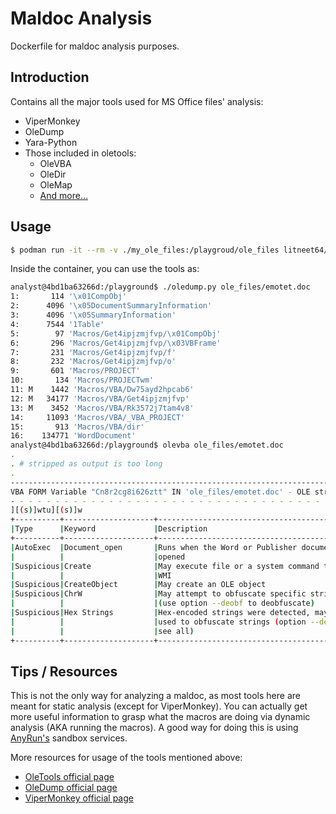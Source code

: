 # Maldoc Analysis
Dockerfile for maldoc analysis purposes.

## Introduction
Contains all the major tools used for MS Office files' analysis:

* ViperMonkey
* OleDump
* Yara-Python
* Those included in oletools:
  * OleVBA
  * OleDir
  * OleMap
  * [And more...](https://github.com/decalage2/oletools/wiki#tools-in-python-oletools)

## Usage
```bash
$ podman run -it --rm -v ./my_ole_files:/playgroud/ole_files litneet64/maldoc-analysis
```

Inside the container, you can use the tools as:
```bash
analyst@4bd1ba63266d:/playground$ ./oledump.py ole_files/emotet.doc
1:       114 '\x01CompObj'
2:      4096 '\x05DocumentSummaryInformation'
3:      4096 '\x05SummaryInformation'
4:      7544 '1Table'
5:        97 'Macros/Get4ipjzmjfvp/\x01CompObj'
6:       296 'Macros/Get4ipjzmjfvp/\x03VBFrame'
7:       231 'Macros/Get4ipjzmjfvp/f'
8:       232 'Macros/Get4ipjzmjfvp/o'
9:       601 'Macros/PROJECT'
10:       134 'Macros/PROJECTwm'
11: M    1442 'Macros/VBA/Dw75ayd2hpcab6'
12: M   34177 'Macros/VBA/Get4ipjzmjfvp'
13: M    3452 'Macros/VBA/Rk3572j7tam4v8'
14:     11093 'Macros/VBA/_VBA_PROJECT'
15:       913 'Macros/VBA/dir'
16:    134771 'WordDocument'
analyst@4bd1ba63266d:/playground$ olevba ole_files/emotet.doc
.
. # stripped as output is too long
.
-------------------------------------------------------------------------------
VBA FORM Variable "Cn8r2cg8i626ztt" IN 'ole_files/emotet.doc' - OLE stream: u'Macros/Get4ipjzmjfvp'
- - - - - - - - - - - - - - - - - - - - - - - - - - - - - - - - - - - - - - -
][(s)]wtu][(s)]w
+----------+--------------------+---------------------------------------------+
|Type      |Keyword             |Description                                  |
+----------+--------------------+---------------------------------------------+
|AutoExec  |Document_open       |Runs when the Word or Publisher document is  |
|          |                    |opened                                       |
|Suspicious|Create              |May execute file or a system command through |
|          |                    |WMI                                          |
|Suspicious|CreateObject        |May create an OLE object                     |
|Suspicious|ChrW                |May attempt to obfuscate specific strings    |
|          |                    |(use option --deobf to deobfuscate)          |
|Suspicious|Hex Strings         |Hex-encoded strings were detected, may be    |
|          |                    |used to obfuscate strings (option --decode to|
|          |                    |see all)                                     |
+----------+--------------------+---------------------------------------------+
```

## Tips / Resources
This is not the only way for analyzing a maldoc, as most tools here are meant for static analysis (except for ViperMonkey). You can actually get more useful information to grasp what the macros are doing via dynamic analysis (AKA running the macros). A good way for doing this is using [AnyRun's](https://app.any.run/) sandbox services.

More resources for usage of the tools mentioned above:

* [OleTools official page](http://www.decalage.info/en/python/oletools)
* [OleDump official page](https://blog.didierstevens.com/programs/oledump-py/)
* [ViperMonkey official page](https://www.decalage.info/en/vba_emulation)
